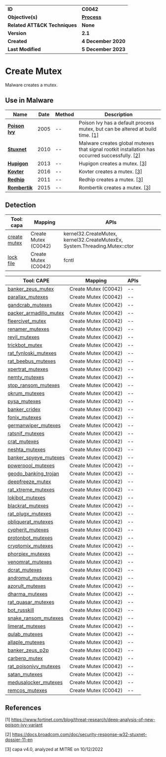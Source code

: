 <table>
<tr>
<td><b>ID</b></td>
<td><b>C0042</b></td>
</tr>
<tr>
<td><b>Objective(s)</b></td>
<td><b><a href="../process">Process</a></b></td>
</tr>
<tr>
<td><b>Related ATT&CK Techniques</b></td>
<td><b>None</b></td>
</tr>
<tr>
<td><b>Version</b></td>
<td><b>2.1</b></td>
</tr>
<tr>
<td><b>Created</b></td>
<td><b>4 December 2020</b></td>
</tr>
<tr>
<td><b>Last Modified</b></td>
<td><b>5 December 2023</b></td>
</tr>
</table>


# Create Mutex

Malware creates a mutex. 

## Use in Malware

|Name|Date|Method|Description|
|---|---|---|---|
|[**Poison Ivy**](../xample-malware/poison-ivy.md)|2005|--|Poison Ivy has a default process mutex, but can be altered at build time. [[1]](#1)|
|[**Stuxnet**](../xample-malware/stuxnet.md)|2010|--|Malware creates global mutexes that signal rootkit installation has occurred successfully. [[2]](#2)|
|[**Hupigon**](../xample-malware/hupigon.md)|2013|--|Hupigon creates a mutex. [[3]](#3)|
|[**Kovter**](../xample-malware/kovter.md)|2016|--|Kovter creates a mutex. [[3]](#3)|
|[**Redhip**](../xample-malware/rebhip.md)|2011|--|Redhip creates a mutex. [[3]](#3)|
|[**Rombertik**](../xample-malware/rombertik.md)|2015|--|Rombertik creates a mutex. [[3]](#3)|

## Detection

|Tool: capa|Mapping|APIs|
|---|---|---|
|[create mutex](https://github.com/mandiant/capa-rules/blob/master/host-interaction/mutex/create-mutex.yml)|Create Mutex (C0042)|kernel32.CreateMutex, kernel32.CreateMutexEx, System.Threading.Mutex::ctor|
|[lock file](https://github.com/mandiant/capa-rules/blob/master/host-interaction/mutex/lock-file.yml)|Create Mutex (C0042)|fcntl|

|Tool: CAPE|Mapping|APIs|
|---|---|---|
|[banker_zeus_mutex](https://github.com/CAPESandbox/community/tree/master/modules/signatures/banker_zeus_mutex.py)|Create Mutex (C0042)|--|
|[parallax_mutexes](https://github.com/CAPESandbox/community/tree/master/modules/signatures/parallax_mutexes.py)|Create Mutex (C0042)|--|
|[gandcrab_mutexes](https://github.com/CAPESandbox/community/tree/master/modules/signatures/gandcrab_mutexes.py)|Create Mutex (C0042)|--|
|[packer_armadillo_mutex](https://github.com/CAPESandbox/community/tree/master/modules/signatures/packer_armadillo_mutex.py)|Create Mutex (C0042)|--|
|[fleercivet_mutex](https://github.com/CAPESandbox/community/tree/master/modules/signatures/fleercivet_mutex.py)|Create Mutex (C0042)|--|
|[renamer_mutexes](https://github.com/CAPESandbox/community/tree/master/modules/signatures/renamer_mutexes.py)|Create Mutex (C0042)|--|
|[revil_mutexes](https://github.com/CAPESandbox/community/tree/master/modules/signatures/revil_mutexes.py)|Create Mutex (C0042)|--|
|[trickbot_mutex](https://github.com/CAPESandbox/community/tree/master/modules/signatures/trickbot_mutex.py)|Create Mutex (C0042)|--|
|[rat_fynloski_mutexes](https://github.com/CAPESandbox/community/tree/master/modules/signatures/rat_fynloski_mutexes.py)|Create Mutex (C0042)|--|
|[rat_beebus_mutexes](https://github.com/CAPESandbox/community/tree/master/modules/signatures/rat_beebus_mutexes.py)|Create Mutex (C0042)|--|
|[xpertrat_mutexes](https://github.com/CAPESandbox/community/tree/master/modules/signatures/xpertrat_mutexes.py)|Create Mutex (C0042)|--|
|[nemty_mutexes](https://github.com/CAPESandbox/community/tree/master/modules/signatures/nemty_mutexes.py)|Create Mutex (C0042)|--|
|[stop_ransom_mutexes](https://github.com/CAPESandbox/community/tree/master/modules/signatures/stop_ransom_mutexes.py)|Create Mutex (C0042)|--|
|[okrum_mutexes](https://github.com/CAPESandbox/community/tree/master/modules/signatures/okrum_mutexes.py)|Create Mutex (C0042)|--|
|[pysa_mutexes](https://github.com/CAPESandbox/community/tree/master/modules/signatures/pysa_mutexes.py)|Create Mutex (C0042)|--|
|[banker_cridex](https://github.com/CAPESandbox/community/tree/master/modules/signatures/banker_cridex.py)|Create Mutex (C0042)|--|
|[fonix_mutexes](https://github.com/CAPESandbox/community/tree/master/modules/signatures/fonix_mutexes.py)|Create Mutex (C0042)|--|
|[germanwiper_mutexes](https://github.com/CAPESandbox/community/tree/master/modules/signatures/germanwiper_mutexes.py)|Create Mutex (C0042)|--|
|[ratsnif_mutexes](https://github.com/CAPESandbox/community/tree/master/modules/signatures/ratsnif_mutexes.py)|Create Mutex (C0042)|--|
|[crat_mutexes](https://github.com/CAPESandbox/community/tree/master/modules/signatures/crat_mutexes.py)|Create Mutex (C0042)|--|
|[neshta_mutexes](https://github.com/CAPESandbox/community/tree/master/modules/signatures/neshta_mutexes.py)|Create Mutex (C0042)|--|
|[banker_spyeye_mutexes](https://github.com/CAPESandbox/community/tree/master/modules/signatures/banker_spyeye_mutexes.py)|Create Mutex (C0042)|--|
|[powerpool_mutexes](https://github.com/CAPESandbox/community/tree/master/modules/signatures/powerpool_mutexes.py)|Create Mutex (C0042)|--|
|[geodo_banking_trojan](https://github.com/CAPESandbox/community/tree/master/modules/signatures/geodo_banking_trojan.py)|Create Mutex (C0042)|--|
|[deepfreeze_mutex](https://github.com/CAPESandbox/community/tree/master/modules/signatures/deepfreeze_mutex.py)|Create Mutex (C0042)|--|
|[rat_xtreme_mutexes](https://github.com/CAPESandbox/community/tree/master/modules/signatures/rat_xtreme_mutexes.py)|Create Mutex (C0042)|--|
|[lokibot_mutexes](https://github.com/CAPESandbox/community/tree/master/modules/signatures/lokibot_mutexes.py)|Create Mutex (C0042)|--|
|[blackrat_mutexes](https://github.com/CAPESandbox/community/tree/master/modules/signatures/blackrat_mutexes.py)|Create Mutex (C0042)|--|
|[rat_plugx_mutexes](https://github.com/CAPESandbox/community/tree/master/modules/signatures/rat_plugx_mutexes.py)|Create Mutex (C0042)|--|
|[obliquerat_mutexes](https://github.com/CAPESandbox/community/tree/master/modules/signatures/obliquerat_mutexes.py)|Create Mutex (C0042)|--|
|[cypherit_mutexes](https://github.com/CAPESandbox/community/tree/master/modules/signatures/cypherit_mutexes.py)|Create Mutex (C0042)|--|
|[protonbot_mutexes](https://github.com/CAPESandbox/community/tree/master/modules/signatures/protonbot_mutexes.py)|Create Mutex (C0042)|--|
|[cryptomix_mutexes](https://github.com/CAPESandbox/community/tree/master/modules/signatures/cryptomix_mutexes.py)|Create Mutex (C0042)|--|
|[phorpiex_mutexes](https://github.com/CAPESandbox/community/tree/master/modules/signatures/phorpiex_mutexes.py)|Create Mutex (C0042)|--|
|[venomrat_mutexes](https://github.com/CAPESandbox/community/tree/master/modules/signatures/venomrat_mutexes.py)|Create Mutex (C0042)|--|
|[dcrat_mutexes](https://github.com/CAPESandbox/community/tree/master/modules/signatures/dcrat_mutexes.py)|Create Mutex (C0042)|--|
|[andromut_mutexes](https://github.com/CAPESandbox/community/tree/master/modules/signatures/andromut_mutexes.py)|Create Mutex (C0042)|--|
|[azorult_mutexes](https://github.com/CAPESandbox/community/tree/master/modules/signatures/azorult_mutexes.py)|Create Mutex (C0042)|--|
|[dharma_mutexes](https://github.com/CAPESandbox/community/tree/master/modules/signatures/dharma_mutexes.py)|Create Mutex (C0042)|--|
|[rat_quasar_mutexes](https://github.com/CAPESandbox/community/tree/master/modules/signatures/rat_quasar_mutexes.py)|Create Mutex (C0042)|--|
|[bot_russkill](https://github.com/CAPESandbox/community/tree/master/modules/signatures/bot_russkill.py)|Create Mutex (C0042)|--|
|[snake_ransom_mutexes](https://github.com/CAPESandbox/community/tree/master/modules/signatures/snake_ransom_mutexes.py)|Create Mutex (C0042)|--|
|[limerat_mutexes](https://github.com/CAPESandbox/community/tree/master/modules/signatures/limerat_mutexes.py)|Create Mutex (C0042)|--|
|[qulab_mutexes](https://github.com/CAPESandbox/community/tree/master/modules/signatures/qulab_mutexes.py)|Create Mutex (C0042)|--|
|[allaple_mutexes](https://github.com/CAPESandbox/community/tree/master/modules/signatures/allaple_mutexes.py)|Create Mutex (C0042)|--|
|[banker_zeus_p2p](https://github.com/CAPESandbox/community/tree/master/modules/signatures/banker_zeus_p2p.py)|Create Mutex (C0042)|--|
|[carberp_mutex](https://github.com/CAPESandbox/community/tree/master/modules/signatures/carberp_mutex.py)|Create Mutex (C0042)|--|
|[rat_poisonivy_mutexes](https://github.com/CAPESandbox/community/tree/master/modules/signatures/rat_poisonivy_mutexes.py)|Create Mutex (C0042)|--|
|[satan_mutexes](https://github.com/CAPESandbox/community/tree/master/modules/signatures/satan_mutexes.py)|Create Mutex (C0042)|--|
|[medusalocker_mutexes](https://github.com/CAPESandbox/community/tree/master/modules/signatures/medusalocker_mutexes.py)|Create Mutex (C0042)|--|
|[remcos_mutexes](https://github.com/CAPESandbox/community/tree/master/modules/signatures/remcos_mutexes.py)|Create Mutex (C0042)|--|

## References

<a name="1">[1]</a> https://www.fortinet.com/blog/threat-research/deep-analysis-of-new-poison-ivy-variant

<a name="2">[2]</a> https://docs.broadcom.com/doc/security-response-w32-stuxnet-dossier-11-en

<a name="3">[3]</a> capa v4.0, analyzed at MITRE on 10/12/2022
